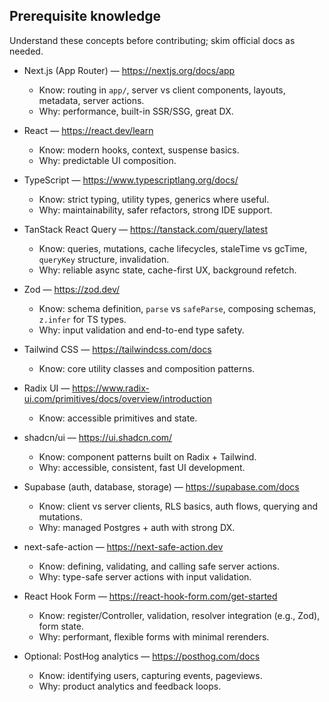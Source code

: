 ## Prerequisite knowledge

Understand these concepts before contributing; skim official docs as needed.

- Next.js (App Router) — https://nextjs.org/docs/app

  - Know: routing in `app/`, server vs client components, layouts, metadata, server actions.
  - Why: performance, built-in SSR/SSG, great DX.

- React — https://react.dev/learn

  - Know: modern hooks, context, suspense basics.
  - Why: predictable UI composition.

- TypeScript — https://www.typescriptlang.org/docs/

  - Know: strict typing, utility types, generics where useful.
  - Why: maintainability, safer refactors, strong IDE support.

- TanStack React Query — https://tanstack.com/query/latest

  - Know: queries, mutations, cache lifecycles, staleTime vs gcTime, `queryKey` structure, invalidation.
  - Why: reliable async state, cache-first UX, background refetch.

- Zod — https://zod.dev/

  - Know: schema definition, `parse` vs `safeParse`, composing schemas, `z.infer` for TS types.
  - Why: input validation and end-to-end type safety.

- Tailwind CSS — https://tailwindcss.com/docs
  - Know: core utility classes and composition patterns.
- Radix UI — https://www.radix-ui.com/primitives/docs/overview/introduction
  - Know: accessible primitives and state.
- shadcn/ui — https://ui.shadcn.com/

  - Know: component patterns built on Radix + Tailwind.
  - Why: accessible, consistent, fast UI development.

- Supabase (auth, database, storage) — https://supabase.com/docs

  - Know: client vs server clients, RLS basics, auth flows, querying and mutations.
  - Why: managed Postgres + auth with strong DX.

- next-safe-action — https://next-safe-action.dev

  - Know: defining, validating, and calling safe server actions.
  - Why: type-safe server actions with input validation.

- React Hook Form — https://react-hook-form.com/get-started

  - Know: register/Controller, validation, resolver integration (e.g., Zod), form state.
  - Why: performant, flexible forms with minimal rerenders.

- Optional: PostHog analytics — https://posthog.com/docs
  - Know: identifying users, capturing events, pageviews.
  - Why: product analytics and feedback loops.
